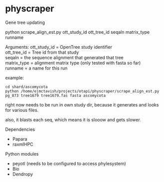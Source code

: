 # physcraper
Gene tree updating

python scrape_align_est.py ott_study_id ott_tree_id seqaln matrix_type runname

Arguments: 
ott_study_id =  OpenTree study identifier  
ott_tree_id  = Tree id from that study  
seqaln = the sequence alignment that generated that tree  
matrix_type = alignment matrix type (only tested with fasta so far)  
runname = a name for this run


example:

    cd shard/ascomycota
    python /home/ejmctavish/projects/otapi/physcraper/scrape_align_est.py pg_873 tree1679 tree1679.fas fasta ascomycota


right now needs to be run in own study dir, because it generates and looks for various files.  

also, it blasts each seq, which means it is slooow and gets slower.

Dependencies
- Papara
- raxmlHPC

Python modules 
- peyotl (needs to be configured to access phylesystem)  
- Bio
- Dendropy

